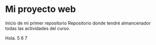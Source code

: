 # Mi proyecto web
Inicio de mi primer repositorio
Repositorio donde tendré almancenador todas las actividades del curso.

Hola.
5
6
7

